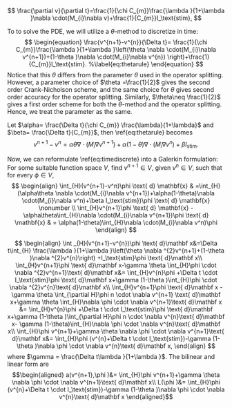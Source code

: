 $$
\frac{\partial v}{\partial t}=\frac{1}{\chi C_{m}}\frac{\lambda }{1+\lambda }\nabla \cdot(M_{i}\nabla v)+\frac{1}{C_{m}}I_\text{stim},
$$

To to solve the PDE, we will utilize a $\theta$-method to discretize in time:
$$
\begin{equation}
\frac{v^{n+1}-v^{n}}{\Delta t}= \frac{1}{\chi C_{m}}\frac{\lambda }{1+\lambda }\left(\theta \nabla \cdot(M_{i}\nabla v^{n+1})+(1-\theta )\nabla \cdot(M_{i}\nabla v^{n}) \right)+\frac{1}{C_{m}}I_\text{stim}. %\label{eq:thetarule}
\end{equation}
$$
Notice that this $\theta$ differs from the parameter $\theta$ used in the operator splitting. However, a parameter choice of $\theta =\frac{1}{2}$ gives the second order Crank-Nicholson scheme, and the same choice for $\theta$ gives second order accuracy for the operator splitting. Similarly, $\theta\neq \frac{1}{2}$ gives a first order scheme for both the $\theta$-method and the operator splitting. Hence, we treat the parameter as the same. 

Let $\alpha= \frac{\Delta t}{\chi C_{m}} \frac{\lambda}{1+\lambda}$ and $\beta= \frac{\Delta t}{C_{m}}$, then \ref{eq:thetarule} becomes
$$
\begin{equation}
v^{n+1}-v^n =\alpha\theta \nabla \cdot(M_{i}\nabla v^{n+1})+\alpha(1-\theta)\nabla \cdot(M_{i}\nabla v^n)+\beta I_\text{stim}. %\label{eq:timediscrete}
\end{equation}
$$

Now, we can reformulate \ref{eq:timediscrete} into a Galerkin formulation: 
For some suitable function space $V$, find $v^{n+1}\in V$, given $v^n\in V$, such that for every $\phi \in V$,
$$
\begin{align}
\int_{H}(v^{n+1}-v^n)\phi \text{ d} \mathbf{x} & =\int_{H}(\alpha\theta \nabla \cdot(M_{i}\nabla v^{n+1})+\alpha(1-\theta)\nabla \cdot(M_{i}\nabla v^n)+\beta I_\text{stim})\phi \text{ d} \mathbf{x} \nonumber \\
\int_{H}v^{n+1}\phi \text{ d} \mathbf{x} -\alpha\theta\int_{H}\nabla \cdot(M_{i}\nabla v^{n+1})\phi \text{ d} \mathbf{x} & = \alpha(1-\theta)\int_{H}\nabla \cdot(M_{i}\nabla v^n)\phi
\end{align}
$$

$$
\begin{align}
\int _{H}(v^{n+1}-v^{n})\phi  \text{ d}\mathbf x&=\Delta t\int_{H} \frac{\lambda }{1+\lambda }\left(\theta \nabla ^{2}v^{n+1}+(1-\theta )\nabla ^{2}v^{n}\right) +I_\text{stim}\phi \text{ d}\mathbf x\\
\int_{H}v^{n+1}\phi \text{ d}\mathbf x-\gamma \theta \int_{H}\phi \cdot \nabla ^{2}v^{n+1}\text{ d}\mathbf x&= \int_{H}v^{n}\phi +\Delta t \cdot I_\text{stim}\phi  \text{ d}\mathbf x+\gamma (1-\theta )\int_{H}\phi \cdot \nabla ^{2}v^{n}\text{ d}\mathbf x\\
\int_{H}v^{n+1}\phi  \text{ d}\mathbf x -\gamma \theta \int_{\partial H}\phi n \cdot \nabla v^{n+1} \text{ d}\mathbf x+\gamma \theta \int_{H}\nabla \phi \cdot \nabla v^{n+1}\text{ d}\mathbf x &= \int_{H}v^{n}\phi +\Delta t \cdot I_\text{stim}\phi  \text{ d}\mathbf x+\gamma (1-\theta )\int_{\partial H}\phi n \cdot \nabla v^{n}\text{ d}\mathbf x- \gamma (1-\theta)\int_{H}\nabla \phi \cdot \nabla v^{n}\text{ d}\mathbf x\\
\int_{H}\phi v^{n+1}+\gamma \theta \nabla \phi \cdot \nabla v^{n+1}\text{ d}\mathbf x&= \int_{H}\phi (v^{n}+\Delta t \cdot I_\text{stim})-\gamma (1-\theta )\nabla \phi \cdot \nabla v^{n}\text{ d}\mathbf x,
\end{align}
$$
where $\gamma = \frac{\Delta t\lambda }{1+\lambda }$. 
The bilinear and linear form are
$$\begin{aligned}
a(v^{n+1},\phi )&= \int_{H}\phi v^{n+1}+\gamma \theta \nabla \phi \cdot \nabla v^{n+1}\text{ d}\mathbf x\\
L(\phi )&= \int_{H}\phi (v^{n}+\Delta t \cdot I_\text{stim})-\gamma (1-\theta )\nabla \phi \cdot \nabla v^{n}\text{ d}\mathbf x
\end{aligned}$$


